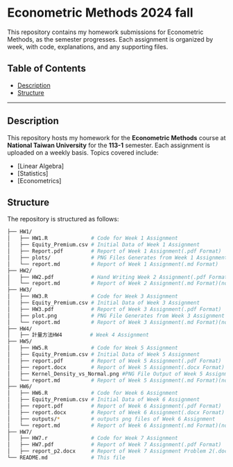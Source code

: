 # Econometric Methods 2024 fall

This repository contains my homework submissions for Econometric Methods, as the semester progresses. Each assignment is organized by week, with code, explanations, and any supporting files.

## Table of Contents

- [Description](#description)
- [Structure](#structure)

---

## Description

This repository hosts my homework for the **Econometric Methods** course at **National Taiwan University** for the **113-1** semester. Each assignment is uploaded on a weekly basis. Topics covered include:

- [Linear Algebra]
- [Statistics]
- [Econometrics]

## Structure

The repository is structured as follows:

```bash
├── HW1/
│   ├── HW1.R              # Code for Week 1 Assignment
│   ├── Equity_Premium.csv # Initial Data of Week 1 Assignment
│   ├── Report.pdf         # Report of Week 1 Assignment(.pdf Format)
│   ├── plots/             # PNG Files Generates from Week 1 Assignment
│   └── report.md          # Report of Week 1 Assignment(.md Format)
├── HW2/
│   ├── HW2.pdf            # Hand Writing Week 2 Assignment(.pdf Format)
│   └── report.md          # Report of Week 2 Assignment(.md Format)(not uploaded yet)
├── HW3/
│   ├── HW3.R              # Code for Week 3 Assignment
│   ├── Equity_Premium.csv # Initial Data of Week 3 Assignment
│   ├── HW3.pdf            # Report of Week 3 Assignment(.pdf Format)
│   ├── plot.png           # PNG File Generates from Week 3 Assignment
│   └── report.md          # Report of Week 3 Assignment(.md Format)(not uploaded yet)
├── HW4/
│   ├── 計量方法HW4         # Week 4 Assignment
├── HW5/
│   ├── HW5.R              # Code for Week 5 Assignment
│   ├── Equity_Premium.csv # Initial Data of Week 5 Assignment
│   ├── report.pdf         # Report of Week 5 Assignment(.pdf Format)
│   ├── report.docx        # Report of Week 5 Assignment(.docx Format)
│   ├── Kernel_Density_vs_Normal.png #PNG File Output of Week 5 Assignment
│   └── report.md          # Report of Week 5 Assignment(.md Format)(not uploaded yet)
├── HW6/
│   ├── HW6.R              # Code for Week 6 Assignment
│   ├── Equity_Premium.csv # Initial Data of Week 6 Assignment
│   ├── report.pdf         # Report of Week 6 Assignment(.pdf Format)
│   ├── report.docx        # Report of Week 6 Assignment(.docx Format)
│   ├── outputs/*          # outputs png files of Week 6 Assignment
│   └── report.md          # Report of Week 6 Assignment(.md Format)(not uploaded yet)
├── HW7/
│   ├── HW7.r              # Code for Week 7 Assignment
│   ├── HW7.pdf            # Report of Week 7 Assignment(.pdf Format)
│   ├── report_p2.docx     # Report of Week 7 Assignment Problem 2(.docx Format)
└── README.md              # This file
